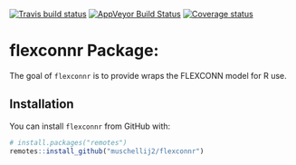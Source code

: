 
[![Travis build
status](https://travis-ci.com/muschellij2/flexconnr.svg?branch=master)](https://travis-ci.com/muschellij2/flexconnr)
[![AppVeyor Build
Status](https://ci.appveyor.com/api/projects/status/github/muschellij2/flexconnr?branch=master&svg=true)](https://ci.appveyor.com/project/muschellij2/flexconnr)
[![Coverage
status](https://codecov.io/gh/muschellij2/flexconnr/branch/master/graph/badge.svg)](https://codecov.io/gh/muschellij2/flexconnr)
<!-- README.md is generated from README.Rmd. Please edit that file -->

# flexconnr Package:

The goal of `flexconnr` is to provide wraps the FLEXCONN model for R
use.

## Installation

You can install `flexconnr` from GitHub with:

``` r
# install.packages("remotes")
remotes::install_github("muschellij2/flexconnr")
```
